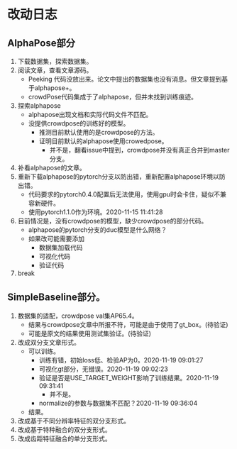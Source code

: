 # 改动日志
## AlphaPose部分
1. 下载数据集，探索数据集。
2. 阅读文章，查看文章源码。
    - Peeking 代码没放出来。论文中提出的数据集也没有消息。但文章提到基于alphapose+。  
	- crowdPose代码集成于了alphapose，但并未找到训练痕迹。
3. 探索alphapose
	- alphapose出现文档和实际代码文件不匹配。
	- 没提供crowdpose的训练好的模型。
		- 推测目前默认使用的是crowdpose的方法。
		- 证明目前默认的alphapose使用crowedpose。
		    - 并不是，翻看issue中提到，crowdpose并没有真正合并到master分支。
4. 补看alphapose的文章。
5. 重新下载alphapose的pytorch分支以防出错，重新配置alphapose环境以防出错。
	- 代码要求的pytorch0.4.0配置后无法使用，使用gpu时会卡住，疑似不兼容新硬件。
	- 使用pytorch1.1.0作为环境。2020-11-15 11:41:28
6. 目前情况是，没有crowdpose的模型，缺少crowdpose的部分代码。
	- alphapose的pytorch分支的duc模型是什么网络？
	- 如果改可能需要添加
		- 数据集加载代码
		- 可视化代码
		- 验证代码
7. break
## SimpleBaseline部分。

1. 数据集的适配，crowdpose val集AP65.4。
	- 结果与crowdpose文章中所报不符，可能是由于使用了gt_box。(待验证)
	- 可能是原文的结果使用测试集验证。(待验证)
2. 改成双分支文章形式。
	- 可以训练。
		- 训练有错，初始loss低、检验AP为0。2020-11-19 09:01:27
		- 可视化gt部分，无错误。2020-11-19 09:02:23
		- 验证是否是USE_TARGET_WEIGHT影响了训练结果。2020-11-19 09:31:41
			- 并不是。
		- normalize的参数与数据集不匹配？2020-11-19 09:36:04
	- 结果。
3. 改成基于不同分辨率特征的双分支形式。
4. 改成基于特种融合的双分支形式。
5. 改成齿距特征融合的单分支形式。
